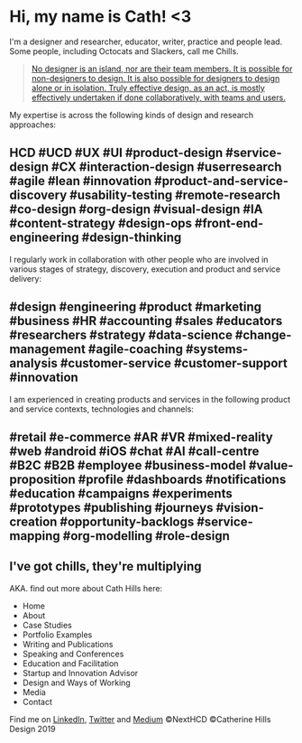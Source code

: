 ﻿

# Hi, my name is Cath! <3
I'm a designer and researcher, educator, writer, practice and people lead.  Some people, including Octocats and Slackers, call me Chills. 

> [No designer is an island, nor are their team members. It is possible for non-designers to design. It is also possible for designers to design alone or in isolation. Truly effective design, as an act, is mostly effectively undertaken if done collaboratively, with teams and users.](https://twitter.com/daughterofbev/status/1086508705288310786) 

My expertise is across the following kinds of design and research approaches: 
## HCD #UCD #UX #UI #product-design #service-design #CX #interaction-design #userresearch #agile #lean #innovation #product-and-service-discovery #usability-testing #remote-research #co-design #org-design #visual-design #IA #content-strategy #design-ops #front-end-engineering #design-thinking

I regularly work in collaboration with other people who are involved in various stages of strategy, discovery, execution and product and service delivery:
## #design #engineering #product #marketing #business #HR #accounting #sales #educators #researchers #strategy #data-science #change-management #agile-coaching #systems-analysis #customer-service #customer-support #innovation

I am experienced in creating products and services in the following product and service contexts, technologies and channels:
## #retail #e-commerce #AR #VR #mixed-reality #web #android #iOS #chat #AI #call-centre #B2C #B2B #employee #business-model #value-proposition #profile #dashboards #notifications #education #campaigns #experiments #prototypes #publishing #journeys #vision-creation #opportunity-backlogs #service-mapping #org-modelling #role-design

## I've got chills, they're multiplying
AKA. find out more about Cath Hills here:
 - Home
 - About
 - Case Studies 
 - Portfolio Examples 
 - Writing and Publications
 - Speaking and Conferences
 - Education and Facilitation
 - Startup and Innovation Advisor
 - Design and Ways of Working
 - Media
 - Contact


Find me on [LinkedIn](https://www.linkedin.com/in/catherine-hills-96a1b515/), [Twitter](https://twitter.com/daughterofbev) and [Medium](https://medium.com/@daughterofbev) 
©NextHCD ©Catherine Hills Design 2019
